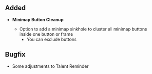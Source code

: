 ## Added

- **Minimap Button Cleanup**

  - Option to add a minimap sinkhole to cluster all minimap buttons inside one button or frame
    - You can exclude buttons

## Bugfix

- Some adjustments to Talent Reminder
